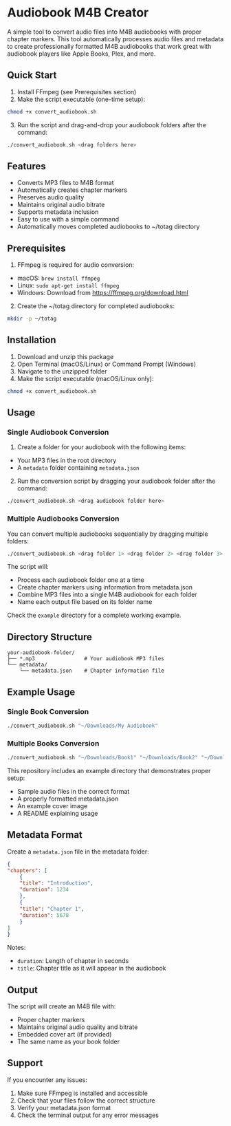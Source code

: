 # Audiobook M4B Creator

A simple tool to convert audio files into M4B audiobooks with proper chapter markers. This tool automatically processes audio files and metadata to create professionally formatted M4B audiobooks that work great with audiobook players like Apple Books, Plex, and more.

## Quick Start

1. Install FFmpeg (see Prerequisites section)
2. Make the script executable (one-time setup):
```bash
chmod +x convert_audiobook.sh
```
3. Run the script and drag-and-drop your audiobook folders after the command:
```bash
./convert_audiobook.sh <drag folders here>
```

## Features

- Converts MP3 files to M4B format
- Automatically creates chapter markers
- Preserves audio quality
- Maintains original audio bitrate
- Supports metadata inclusion
- Easy to use with a simple command
- Automatically moves completed audiobooks to ~/totag directory

## Prerequisites

1. FFmpeg is required for audio conversion:
- macOS: `brew install ffmpeg`
- Linux: `sudo apt-get install ffmpeg`
- Windows: Download from https://ffmpeg.org/download.html

2. Create the ~/totag directory for completed audiobooks:
```bash
mkdir -p ~/totag
```

## Installation

1. Download and unzip this package
2. Open Terminal (macOS/Linux) or Command Prompt (Windows)
3. Navigate to the unzipped folder
4. Make the script executable (macOS/Linux only):
```bash
chmod +x convert_audiobook.sh
```

## Usage

### Single Audiobook Conversion
1. Create a folder for your audiobook with the following items:
- Your MP3 files in the root directory
- A `metadata` folder containing `metadata.json`

2. Run the conversion script by dragging your audiobook folder after the command:
```bash
./convert_audiobook.sh <drag audiobook folder here>
```

### Multiple Audiobooks Conversion
You can convert multiple audiobooks sequentially by dragging multiple folders:
```bash
./convert_audiobook.sh <drag folder 1> <drag folder 2> <drag folder 3>
```

The script will:
- Process each audiobook folder one at a time
- Create chapter markers using information from metadata.json
- Combine MP3 files into a single M4B audiobook for each folder
- Name each output file based on its folder name

Check the `example` directory for a complete working example.

## Directory Structure

```
your-audiobook-folder/
├── *.mp3                # Your audiobook MP3 files
└── metadata/
    └── metadata.json    # Chapter information file
```

## Example Usage

### Single Book Conversion
```bash
./convert_audiobook.sh "~/Downloads/My Audiobook"
```

### Multiple Books Conversion
```bash
./convert_audiobook.sh "~/Downloads/Book1" "~/Downloads/Book2" "~/Downloads/Book3"
```

This repository includes an example directory that demonstrates proper setup:
- Sample audio files in the correct format
- A properly formatted metadata.json
- An example cover image
- A README explaining usage

## Metadata Format

Create a `metadata.json` file in the metadata folder:

```json
{
"chapters": [
    {
    "title": "Introduction",
    "duration": 1234
    },
    {
    "title": "Chapter 1",
    "duration": 5678
    }
]
}
```

Notes:
- `duration`: Length of chapter in seconds
- `title`: Chapter title as it will appear in the audiobook

## Output

The script will create an M4B file with:
- Proper chapter markers
- Maintains original audio quality and bitrate
- Embedded cover art (if provided)
- The same name as your book folder


## Support

If you encounter any issues:
1. Make sure FFmpeg is installed and accessible
2. Check that your files follow the correct structure
3. Verify your metadata.json format
4. Check the terminal output for any error messages

